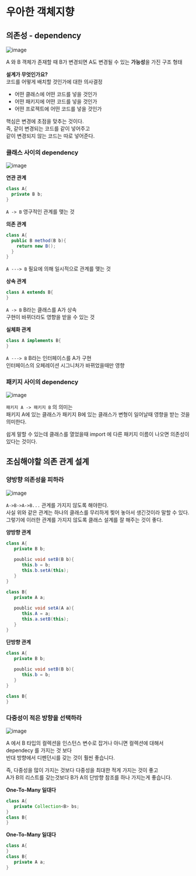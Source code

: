 # 우아한 객체지향  
## 의존성 - dependency
   
![image](https://user-images.githubusercontent.com/50267433/93665084-bff55000-faae-11ea-99a7-54a40e127e8a.png)    
      
A 와 B 객체가 존재할 때 B가 변경되면 A도 변경될 수 있는 **가능성**을 가진 구조 형태         
        
**설계가 무엇인가요?**          
코드를 어떻게 배치할 것인가에 대한 의사결정       
   
* 어떤 클래스에 어떤 코드를 넣을 것인가
* 어떤 패키지에 어떤 코드를 넣을 것인가  
* 어떤 프로젝트에 어떤 코드를 넣을 것인가     
     
핵심은 변경에 초점을 맞추는 것이다.      
즉, 같이 변경되는 코드를 같이 넣어주고       
같이 변경되지 않는 코드는 따로 넣어준다.        
     
### 클래스 사이의 dependency    
![image](https://user-images.githubusercontent.com/50267433/93665467-a7d30000-fab1-11ea-8fe5-2f66f937951a.png)
   
**연관 관계**  
```java
class A{
  private B b;
}
```
`A -> B` 영구적인 관계를 맺는 것      

**의존 관계**
```java
class A{
  public B method(B b){
    return new B();
  }
}
```
`A ---> B` 필요에 의해 일시적으로 관계를 맺는 것        

**상속 관계**
```java
class A extends B{
}
```
`A -> B` B라는 클래스를 A가 상속    
구현이 바뀌더라도 영향을 받을 수 있는 것 


**실체화 관계**
```java
class A implements B{
}
```
`A ---> B` B라는 인터페이스를 A가 구현     
인터페이스의 오페레이션 시그니처가 바뀌었을때만 영향 

### 패키지 사이의 dependency    
![image](https://user-images.githubusercontent.com/50267433/93665836-9b9c7200-fab4-11ea-91b4-5b8e43461982.png)    
      
`패키지 A -> 패키지 B` 의 의미는       
패키지 A에 있는 클래스가 패키지 B에 있는 클래스가 변형이 일어날때 영향을 받는 것을 의미한다.       
   
쉽게 말할 수 있는데 클래스를 열었을때 import 에 다른 패키지 이름이 나오면 의존성이 있다는 것이다.       
  
## 조심해야할 의존 관계 설계   
### 양방향 의존성을 피하라   
![image](https://user-images.githubusercontent.com/50267433/93665970-7825f700-fab5-11ea-9d64-933d1573156a.png)    
   
`A->B->A->B...` 관계를 가지지 않도록 해야한다.   
사실 위와 같은 관계는 하나의 클래스를 무리하게 찢어 놓아서 생긴것이라 말할 수 있다.   
그렇기에 이러한 관계를 가지지 않도록 클래스 설계를 잘 해주는 것이 좋다.   

**양방향 관계**
```java
class A{
   private B b;
   
   poublic void setB(B b){
      this.b = b;
      this.b.setA(this);
   }
}

class B{
   private A a;
   
   poublic void setA(A a){
      this.A = a;
      this.a.setB(this);
   }
}
```

**단방향 관계**
```java
class A{
   private B b;
   
   poublic void setB(B b){
      this.b = b;
   }
}

class B{
}
```  
   
### 다중성이 적은 방향을 선택하라    

![image](https://user-images.githubusercontent.com/50267433/93666238-70ffe880-fab7-11ea-9c28-95291f5ad4b8.png)    
    
A 에서 B 타입의 컬렉션을 인스턴스 변수로 잡거나 아니면 컬렉션에 대해서 dependecy 를 가지는 것 보다     
반대 방향에서 디펜던시를 갖는 것이 훨씬 좋습니다.         
      
즉, 다중성을 많이 가지는 것보다 다중성을 최대한 적게 가지는 것이 좋고          
A가 B의 리스트를 갖는것보다 B가 A의 단방향 참조를 하나 가지는게 좋습니다.     
    
**One-To-Many 일대다**
```java
class A{
   private Collection<B> bs;
}
class B{
}
```

**One-To-Many 일대다**
```java
class A{
}
class B{
   private A a;
}
```
